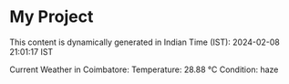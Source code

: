 # My Project

This content is dynamically generated in Indian Time (IST): 2024-02-08 21:01:17 IST


Current Weather in Coimbatore:
Temperature: 28.88 °C
Condition: haze
